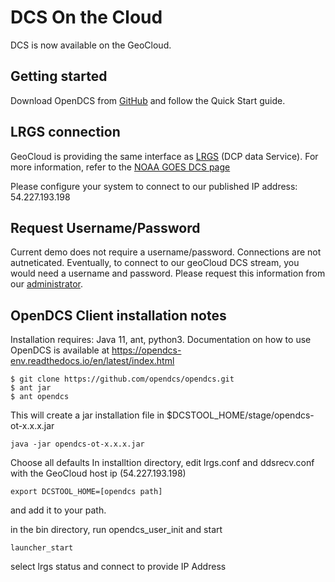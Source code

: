 # DCS On the Cloud

DCS is now available on the GeoCloud.

## Getting started
Download OpenDCS from [GitHub](https://github.com/opendcs/opendcs)
and follow the Quick Start guide.

## LRGS connection
GeoCloud is providing the same interface as [LRGS](https://opendcs-env.readthedocs.io/en/latest/lrgs-userguide.html) (DCP data Service).
For more information, refer to the [NOAA GOES DCS page](https://dcs1.noaa.gov/)

Please configure your system to connect to our published IP address: 54.227.193.198

## Request Username/Password
Current demo does not require a username/password.  Connections are not autneticated.
Eventually, to connect to our geoCloud DCS stream, you would need a username and password.
Please request this information from our [administrator](mailto:admin@geoxo.io).

## OpenDCS Client installation notes
Installation requires: Java 11, ant, python3.
Documentation on how to use OpenDCS is available at https://opendcs-env.readthedocs.io/en/latest/index.html

```
$ git clone https://github.com/opendcs/opendcs.git
$ ant jar
$ ant opendcs
```
This will create a jar installation file in $DCSTOOL_HOME/stage/opendcs-ot-x.x.x.jar

```
java -jar opendcs-ot-x.x.x.jar
```
Choose all defaults
In installtion directory, edit lrgs.conf and ddsrecv.conf with the GeoCloud host ip (54.227.193.198)
```
export DCSTOOL_HOME=[opendcs path]
```
and add it to your path.

in the bin directory, run opendcs_user_init
and start 
```
launcher_start 
```

select lrgs status and connect to provide IP Address



